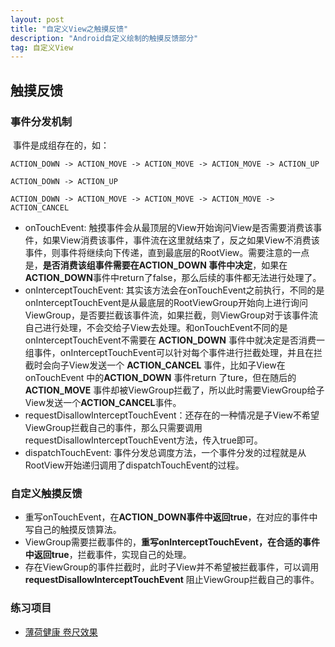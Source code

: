 ```yaml
---
layout: post
title: "自定义View之触摸反馈"
description: "Android自定义绘制的触摸反馈部分"
tag: 自定义View
---
```

## 触摸反馈



### 事件分发机制

​	事件是成组存在的，如：

`ACTION_DOWN -> ACTION_MOVE -> ACTION_MOVE -> ACTION_MOVE -> ACTION_UP`

`ACTION_DOWN -> ACTION_UP`

`ACTION_DOWN -> ACTION_MOVE -> ACTION_MOVE -> ACTION_MOVE -> ACTION_CANCEL`

- onTouchEvent: 触摸事件会从最顶层的View开始询问View是否需要消费该事件，如果View消费该事件，事件流在这里就结束了，反之如果View不消费该事件，则事件将继续向下传递，直到最底层的RootView。需要注意的一点是，**是否消费该组事件需要在ACTION_DOWN 事件中决定**，如果在 **ACTION_DOWN**事件中return了false，那么后续的事件都无法进行处理了。
- onInterceptTouchEvent: 其实该方法会在onTouchEvent之前执行，不同的是onInterceptTouchEvent是从最底层的RootViewGroup开始向上进行询问ViewGroup，是否要拦截该事件流，如果拦截，则ViewGroup对于该事件流自己进行处理，不会交给子View去处理。和onTouchEvent不同的是onInterceptTouchEvent不需要在 **ACTION_DOWN** 事件中就决定是否消费一组事件，onInterceptTouchEvent可以针对每个事件进行拦截处理，并且在拦截时会向子View发送一个 **ACTION_CANCEL** 事件，比如子View在onTouchEvent 中的**ACTION_DOWN** 事件return 了ture，但在随后的 **ACTION_MOVE** 事件却被ViewGroup拦截了，所以此时需要ViewGroup给子View发送一个**ACTION_CANCEL**事件。
- requestDisallowInterceptTouchEvent：还存在的一种情况是子View不希望ViewGroup拦截自己的事件，那么只需要调用requestDisallowInterceptTouchEvent方法，传入true即可。
- dispatchTouchEvent: 事件分发总调度方法，一个事件分发的过程就是从RootView开始递归调用了dispatchTouchEvent的过程。

### 自定义触摸反馈

- 重写onTouchEvent，在**ACTION_DOWN事件中返回true**，在对应的事件中写自己的触摸反馈算法。
- ViewGroup需要拦截事件的，**重写onInterceptTouchEvent，在合适的事件中返回true**，拦截事件，实现自己的处理。
- 存在ViewGroup的事件拦截时，此时子View并不希望被拦截事件，可以调用**requestDisallowInterceptTouchEvent** 阻止ViewGroup拦截自己的事件。

### 练习项目

- [薄荷健康 卷尺效果](https://gitee.com/struggledreamlin/ruler.git)

